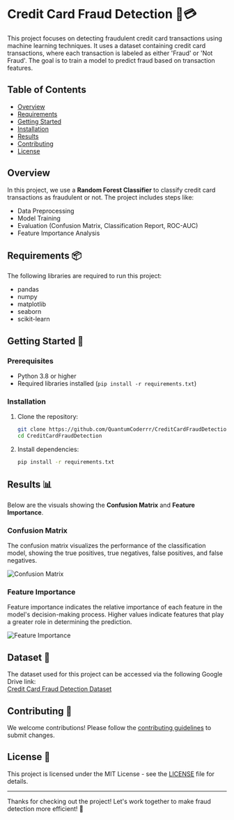 # Credit Card Fraud Detection 🚨💳

This project focuses on detecting fraudulent credit card transactions using machine learning techniques. It uses a dataset containing credit card transactions, where each transaction is labeled as either 'Fraud' or 'Not Fraud'. The goal is to train a model to predict fraud based on transaction features.

## Table of Contents
- [Overview](#overview)
- [Requirements](#requirements)
- [Getting Started](#getting-started)
- [Installation](#installation)
- [Results](#results)
- [Contributing](#contributing)
- [License](#license)

## Overview
In this project, we use a **Random Forest Classifier** to classify credit card transactions as fraudulent or not. The project includes steps like:
- Data Preprocessing
- Model Training
- Evaluation (Confusion Matrix, Classification Report, ROC-AUC)
- Feature Importance Analysis

## Requirements 📦
The following libraries are required to run this project:
- pandas
- numpy
- matplotlib
- seaborn
- scikit-learn

## Getting Started 🚀

### Prerequisites
- Python 3.8 or higher
- Required libraries installed (`pip install -r requirements.txt`)

### Installation
1. Clone the repository:
   ```bash
   git clone https://github.com/QuantumCoderrr/CreditCardFraudDetection.git
   cd CreditCardFraudDetection
2. Install dependencies:
   ```bash
   pip install -r requirements.txt
   
## Results 📊
Below are the visuals showing the **Confusion Matrix** and **Feature Importance**.

### Confusion Matrix
The confusion matrix visualizes the performance of the classification model, showing the true positives, true negatives, false positives, and false negatives.

![Confusion Matrix](images/confusion_matrix.png)

### Feature Importance
Feature importance indicates the relative importance of each feature in the model's decision-making process. Higher values indicate features that play a greater role in determining the prediction.

![Feature Importance](images/feature_importance.png)

## Dataset 📂
The dataset used for this project can be accessed via the following Google Drive link:  
[Credit Card Fraud Detection Dataset](https://drive.google.com/file/d/15ky1Zn1BTtSR2GCHJCPSVEMtmIO4wXPl/view?usp=drive_link)

## Contributing 🤝
We welcome contributions! Please follow the [contributing guidelines](CONTRIBUTING.md) to submit changes.

## License 📝
This project is licensed under the MIT License - see the [LICENSE](LICENSE) file for details.

---

Thanks for checking out the project! Let's work together to make fraud detection more efficient! 🚀

